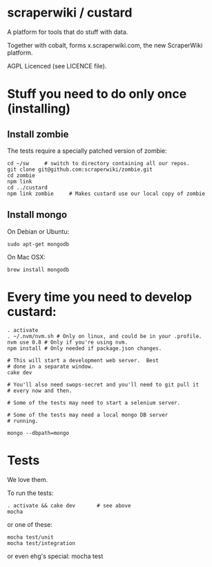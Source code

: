 # scraperwiki / custard #

A platform for tools that do stuff with data.

Together with cobalt, forms x.scraperwiki.com, the new ScraperWiki platform.

AGPL Licenced (see LICENCE file).

# Stuff you need to do only once (installing)

## Install zombie

The tests require a specially patched version of zombie:

    cd ~/sw     # switch to directory containing all our repos.
    git clone git@github.com:scraperwiki/zombie.git
    cd zombie
    npm link
    cd ../custard
    npm link zombie     # Makes custard use our local copy of zombie

## Install mongo

On Debian or Ubuntu:

    sudo apt-get mongodb

On Mac OSX:

    brew install mongodb

# Every time you need to develop custard:

    . activate
    . ~/.nvm/nvm.sh # Only on linux, and could be in your .profile.
    nvm use 0.8 # Only if you're using nvm.
    npm install # Only needed if package.json changes.

    # This will start a development web server.  Best
    # done in a separate window.
    cake dev

    # You'll also need swops-secret and you'll need to git pull it
    # every now and then.

    # Some of the tests may need to start a selenium server.

    # Some of the tests may need a local mongo DB server
    # running.

    mongo --dbpath=mongo

# Tests

We love them.

To run the tests:

    . activate && cake dev       # see above
    mocha

or one of these:

    mocha test/unit
    mocha test/integration

or even ehg's special:
    mocha test


